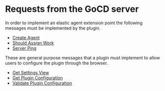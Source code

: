 # Requests from the GoCD server

In order to implement an elastic agent extension point the following messages must be implemented by the plugin.

* [Create Agent](#create-agent)
* [Should Assign Work](#should-assign-work)
* [Server Ping](#server-ping)

These are general purpose messages that a plugin must implement to allow users to configure the plugin through the browser.

* [Get Settings View](#get-settings-view)
* [Get Plugin Configuration](#get-plugin-configuration)
* [Validate Plugin Configuration](#validate-plugin-configuration)
